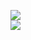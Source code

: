 [![](https://img.shields.io/badge/Made%20With-Github%20Spray-lightgrey.svg?style=for-the-badge&logo=github)](https://github.com/Annihil/github-spray#5395)  
[![](https://i.imgur.com/2DrTn0Z.gif)](https://github.com/Annihil/github-spray)